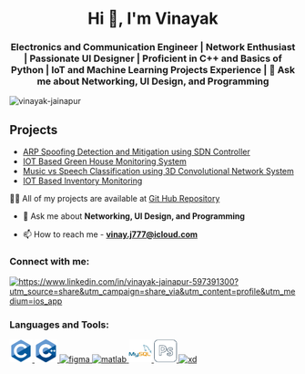 <h1 align="center">Hi 👋, I'm Vinayak</h1>
<h3 align="center">Electronics and Communication Engineer | Network Enthusiast | Passionate UI Designer | Proficient in C++ and Basics of Python | IoT and Machine Learning Projects Experience | 💬 Ask me about Networking, UI Design, and Programming</h3>

<p align="left"> <img src="https://komarev.com/ghpvc/?username=vinayak-jainapur&label=Profile%20views&color=0e75b6&style=flat" alt="vinayak-jainapur" /> </p>

## Projects

- [ARP Spoofing Detection and Mitigation using SDN Controller](https://github.com/VINAYAK-JAINAPUR/ARP-Spoofing-Detection-and-Mitigation)
- [IOT Based Green House Monitoring System](https://github.com/VINAYAK-JAINAPUR/Green-House-Monitoring-System)
- [Music vs Speech Classification using 3D Convolutional Network System](https://drive.google.com/drive/folders/1jE45EahONFOFAvG7X92I1xpeDFskLlMq?usp=drive_link)
- [IOT Based Inventory Monitoring](https://github.com/VINAYAK-JAINAPUR/Inventory-Monitorinng-System)

👨‍💻 All of my projects are available at [Git Hub Repository](https://github.com/VINAYAK-JAINAPUR?tab=repositories)

- 💬 Ask me about **Networking, UI Design, and Programming**

- 📫 How to reach me - **vinay.j777@icloud.com**

<h3 align="left">Connect with me:</h3>
<p align="left">
<a href="https://linkedin.com/in/https://www.linkedin.com/in/vinayak-jainapur-597391300?utm_source=share&utm_campaign=share_via&utm_content=profile&utm_medium=ios_app" target="blank"><img align="center" src="https://raw.githubusercontent.com/rahuldkjain/github-profile-readme-generator/master/src/images/icons/Social/linked-in-alt.svg" alt="https://www.linkedin.com/in/vinayak-jainapur-597391300?utm_source=share&utm_campaign=share_via&utm_content=profile&utm_medium=ios_app" height="30" width="40" /></a>
</p>

<h3 align="left">Languages and Tools:</h3>
<p align="left"> <a href="https://www.cprogramming.com/" target="_blank" rel="noreferrer"> <img src="https://raw.githubusercontent.com/devicons/devicon/master/icons/c/c-original.svg" alt="c" width="40" height="40"/> </a> <a href="https://www.w3schools.com/cpp/" target="_blank" rel="noreferrer"> <img src="https://raw.githubusercontent.com/devicons/devicon/master/icons/cplusplus/cplusplus-original.svg" alt="cplusplus" width="40" height="40"/> </a> <a href="https://www.figma.com/" target="_blank" rel="noreferrer"> <img src="https://www.vectorlogo.zone/logos/figma/figma-icon.svg" alt="figma" width="40" height="40"/> </a> <a href="https://www.mathworks.com/" target="_blank" rel="noreferrer"> <img src="https://upload.wikimedia.org/wikipedia/commons/2/21/Matlab_Logo.png" alt="matlab" width="40" height="40"/> </a> <a href="https://www.mysql.com/" target="_blank" rel="noreferrer"> <img src="https://raw.githubusercontent.com/devicons/devicon/master/icons/mysql/mysql-original-wordmark.svg" alt="mysql" width="40" height="40"/> </a> <a href="https://www.photoshop.com/en" target="_blank" rel="noreferrer"> <img src="https://raw.githubusercontent.com/devicons/devicon/master/icons/photoshop/photoshop-line.svg" alt="photoshop" width="40" height="40"/> </a> <a href="https://www.adobe.com/products/xd.html" target="_blank" rel="noreferrer"> <img src="https://cdn.worldvectorlogo.com/logos/adobe-xd.svg" alt="xd" width="40" height="40"/> </a> </p>
